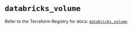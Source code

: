 # `databricks_volume`

Refer to the Terraform Registry for docs: [`databricks_volume`](https://registry.terraform.io/providers/databricks/databricks/1.86.0/docs/resources/volume).
